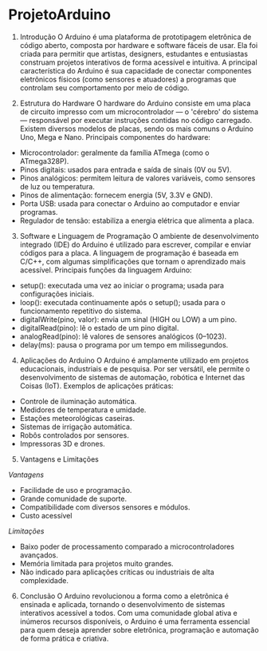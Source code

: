 # ProjetoArduino

1. Introdução
O Arduino é uma plataforma de prototipagem eletrônica de código aberto, composta por hardware e software fáceis de usar. 
Ela foi criada para permitir que artistas, designers, estudantes e entusiastas construam projetos interativos de forma acessível e intuitiva. A principal característica do Arduino é sua capacidade de conectar componentes eletrônicos físicos (como sensores e atuadores) a programas que controlam seu comportamento por meio de código.


2. Estrutura do Hardware
O hardware do Arduino consiste em uma placa de circuito impresso com um microcontrolador — o 'cérebro' do sistema — responsável por executar instruções contidas no código carregado. Existem diversos modelos de placas, sendo os mais comuns o Arduino Uno, Mega e Nano.
Principais componentes do hardware:
- Microcontrolador: geralmente da família ATmega (como o ATmega328P).
- Pinos digitais: usados para entrada e saída de sinais (0V ou 5V).
- Pinos analógicos: permitem leitura de valores variáveis, como sensores de luz ou 	temperatura.
- Pinos de alimentação: fornecem energia (5V, 3.3V e GND).
- Porta USB: usada para conectar o Arduino ao computador e enviar programas.
- Regulador de tensão: estabiliza a energia elétrica que alimenta a placa.


3. Software e Linguagem de Programação
O ambiente de desenvolvimento integrado (IDE) do Arduino é utilizado para escrever, compilar e enviar códigos para a placa. A linguagem de programação é baseada em C/C++, com algumas simplificações que tornam o aprendizado mais acessível.
Principais funções da linguagem Arduino:
- setup(): executada uma vez ao iniciar o programa; usada para configurações 	iniciais.
- loop(): executada continuamente após o setup(); usada para o funcionamento 	repetitivo do sistema.
- digitalWrite(pino, valor): envia um sinal (HIGH ou LOW) a um pino.
- digitalRead(pino): lê o estado de um pino digital.
- analogRead(pino): lê valores de sensores analógicos (0–1023).
- delay(ms): pausa o programa por um tempo em milissegundos.


4. Aplicações do Arduino
O Arduino é amplamente utilizado em projetos educacionais, industriais e de pesquisa. Por ser versátil, ele permite o desenvolvimento de sistemas de automação, robótica e Internet das Coisas (IoT).
Exemplos de aplicações práticas:
- Controle de iluminação automática.
- Medidores de temperatura e umidade.
- Estações meteorológicas caseiras.
- Sistemas de irrigação automática.
- Robôs controlados por sensores.
- Impressoras 3D e drones.

  
5. Vantagens e Limitações

*Vantagens*


- Facilidade de uso e programação.
- Grande comunidade de suporte.
- Compatibilidade com diversos sensores e módulos. 
- Custo acessível     

*Limitações*


- Baixo poder de processamento comparado a microcontroladores avançados. 
- Memória limitada para projetos muito grandes.
- Não indicado para aplicações críticas ou industriais de alta complexidade.


6. Conclusão
O Arduino revolucionou a forma como a eletrônica é ensinada e aplicada, tornando o desenvolvimento de sistemas interativos acessível a todos. Com uma comunidade global ativa e inúmeros recursos disponíveis, o Arduino é uma ferramenta essencial para quem deseja aprender sobre eletrônica, programação e automação de forma prática e criativa.
